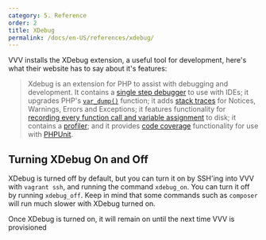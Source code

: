 ```yaml
---
category: 5. Reference
order: 2
title: XDebug
permalink: /docs/en-US/references/xdebug/
---
```


VVV installs the XDebug extension, a useful tool for development, here's what their website has to say about it's features:

> Xdebug is an extension for PHP to assist with debugging and development. It contains a [single step debugger](https://xdebug.org/docs/remote) to use with IDEs; it upgrades PHP's [`var_dump()`](https://xdebug.org/docs/display) function; it adds [stack traces](https://xdebug.org/docs/stack_trace) for Notices, Warnings, Errors and Exceptions; it features functionality for [recording every function call and variable assignment](https://xdebug.org/docs/execute_trace') to disk; it contains a [profiler](https://xdebug.org/docs/profiler); and it provides [code coverage](https://xdebug.org/docs/code_coverage) functionality for use with [PHPUnit](https://phpunit.de/).

## Turning XDebug On and Off

XDebug is turned off by default, but you can turn it on by SSH'ing into VVV with `vagrant ssh`, and running the command `xdebug_on`. You can turn it off by running `xdebug_off`. Keep in mind that some commands such as `composer` will run much slower with XDebug turned on.


Once XDebug is turned on, it will remain on until the next time VVV is provisioned
